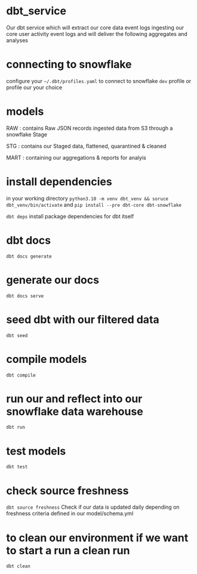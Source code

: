 # dbt_service
Our dbt service which will extract our core data event logs ingesting our core user activity event logs and will deliver the following aggregates and analyses

# connecting to snowflake
configure your `~/.dbt/profiles.yaml` to connect to snowflake `dev` profile or profile our your choice

# models

RAW : contains Raw JSON records ingested data from S3 through a snowflake Stage

STG : contains our Staged data, flattened, quarantined & cleaned

MART : containing our aggregations & reports for analyis


# install dependencies

 in your working directory `python3.10 -m venv dbt_venv && soruce dbt_venv/bin/activate` and `pip install --pre dbt-core dbt-snowflake`

 `dbt deps` install package dependencies for dbt itself

# dbt docs
 `dbt docs generate`

# generate our docs
 `dbt docs serve`

# seed dbt with our filtered data
 `dbt seed`

# compile models
 `dbt compile`

# run our and reflect into our snowflake data warehouse
 `dbt run`

# test models
 `dbt test`

# check source freshness
`dbt source freshness`
 Check if our data is updated daily depending on freshness criteria defined in our model/schema.yml

# to clean our environment if we want to start a run a clean run
 `dbt clean`